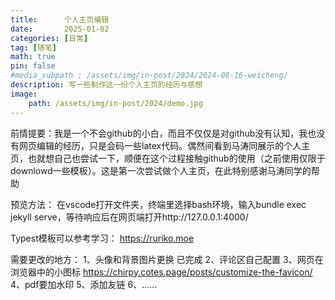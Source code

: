 ```yaml
---
title:      个人主页编辑
date:       2025-01-02
categories: [日常]
tag: [随笔]
math: true
pin: false
#media_subpath : /assets/img/in-post/2024/2024-08-16-weicheng/
description: 写一些制作这一份个人主页的经历与感想
image: 
    path: /assets/img/in-post/2024/demo.jpg
---
```



前情提要：我是一个不会github的小白，而且不仅仅是对github没有认知，我也没有网页编辑的经历，只是会码一些latex代码。偶然间看到马涛同展示的个人主页，也就想自己也尝试一下，顺便在这个过程接触github的使用（之前使用仅限于downlowd一些模板）。这是第一次尝试做个人主页，在此特别感谢马涛同学的帮助

预览方法：
在vscode打开文件夹，终端里选择bash环境，输入bundle exec jekyll serve，等待响应后在网页端打开http://127.0.0.1:4000/

Typest模板可以参考学习：
https://ruriko.moe

需要更改的地方：
1、头像和背景图片更换 已完成
2、评论区自己配置 
3、网页在浏览器中的小图标 https://chirpy.cotes.page/posts/customize-the-favicon/
4、pdf要加水印
5、添加友链
6、……